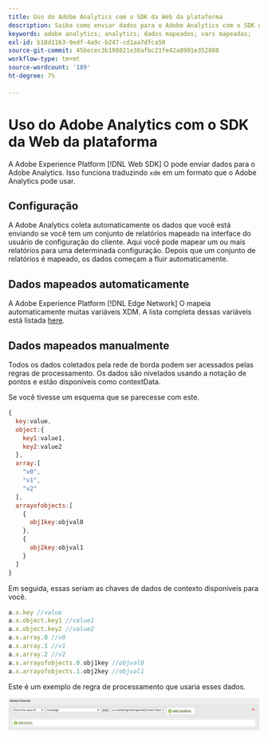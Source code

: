 ```yaml
---
title: Uso do Adobe Analytics com o SDK da Web da plataforma
description: Saiba como enviar dados para o Adobe Analytics com o SDK da Web da Adobe Experience Platform.
keywords: adobe analytics; analytics; dados mapeados; vars mapeadas;
exl-id: b18d1163-9edf-4a9c-b247-cd1aa7dfca50
source-git-commit: 45becec3b198821e38afbc21fe42a8901e352888
workflow-type: tm+mt
source-wordcount: '189'
ht-degree: 7%

---
```


# Uso do Adobe Analytics com o SDK da Web da plataforma

A Adobe Experience Platform [!DNL Web SDK] O pode enviar dados para o Adobe Analytics. Isso funciona traduzindo `xdm` em um formato que o Adobe Analytics pode usar.

## Configuração

A Adobe Analytics coleta automaticamente os dados que você está enviando se você tem um conjunto de relatórios mapeado na interface do usuário de configuração do cliente. Aqui você pode mapear um ou mais relatórios para uma determinada configuração. Depois que um conjunto de relatórios é mapeado, os dados começam a fluir automaticamente.

## Dados mapeados automaticamente

A Adobe Experience Platform [!DNL Edge Network] O mapeia automaticamente muitas variáveis XDM. A lista completa dessas variáveis está listada [here](automatically-mapped-vars.md).

## Dados mapeados manualmente

Todos os dados coletados pela rede de borda podem ser acessados pelas regras de processamento. Os dados são nivelados usando a notação de pontos e estão disponíveis como contextData.

Se você tivesse um esquema que se parecesse com este.

```javascript
{
  key:value,
  object:{
    key1:value1,
    key2:value2
  },
  array:[
    "v0",
    "v1",
    "v2"
  ],
  arrayofobjects:[
    {
      obj1key:objval0
    },
    {
      obj2key:objval1
    }
  ]
}
```

Em seguida, essas seriam as chaves de dados de contexto disponíveis para você.

```javascript
a.x.key //value
a.x.object.key1 //value1
a.x.object.key2 //value2
a.x.array.0 //v0
a.x.array.1 //v1
a.x.array.2 //v2
a.x.arrayofobjects.0.obj1key //objval0
a.x.arrayofobjects.1.obj2key //objval1
```

Este é um exemplo de regra de processamento que usaria esses dados.

![Interface das regras de processamento](./assets/edge_analytics_processing_rules.png)
